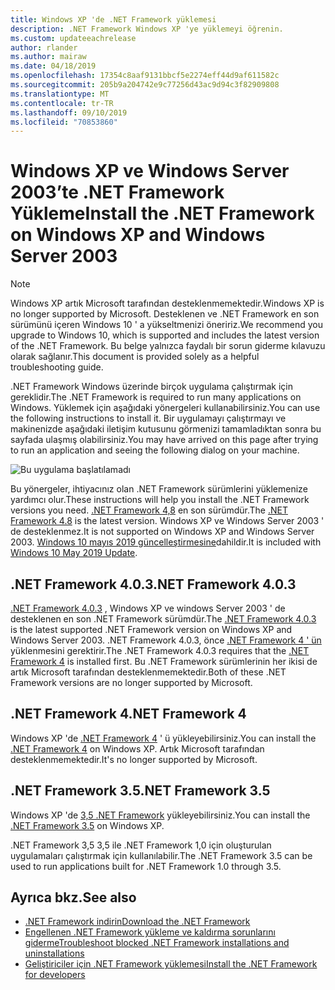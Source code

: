 ```yaml
---
title: Windows XP 'de .NET Framework yüklemesi
description: .NET Framework Windows XP 'ye yüklemeyi öğrenin.
ms.custom: updateeachrelease
author: rlander
ms.author: mairaw
ms.date: 04/18/2019
ms.openlocfilehash: 17354c8aaf9131bbcf5e2274eff44d9af611582c
ms.sourcegitcommit: 205b9a204742e9c77256d43ac9d94c3f82909808
ms.translationtype: MT
ms.contentlocale: tr-TR
ms.lasthandoff: 09/10/2019
ms.locfileid: "70853860"
---
```

# <a name="install-the-net-framework-on-windows-xp-and-windows-server-2003"></a><span data-ttu-id="64c48-103">Windows XP ve Windows Server 2003’te .NET Framework Yükleme</span><span class="sxs-lookup"><span data-stu-id="64c48-103">Install the .NET Framework on Windows XP and Windows Server 2003</span></span>

> [!NOTE]
> <span data-ttu-id="64c48-104">Windows XP artık Microsoft tarafından desteklenmemektedir.</span><span class="sxs-lookup"><span data-stu-id="64c48-104">Windows XP is no longer supported by Microsoft.</span></span> <span data-ttu-id="64c48-105">Desteklenen ve .NET Framework en son sürümünü içeren Windows 10 ' a yükseltmenizi öneririz.</span><span class="sxs-lookup"><span data-stu-id="64c48-105">We recommend you upgrade to Windows 10, which is supported and includes the latest version of the .NET Framework.</span></span> <span data-ttu-id="64c48-106">Bu belge yalnızca faydalı bir sorun giderme kılavuzu olarak sağlanır.</span><span class="sxs-lookup"><span data-stu-id="64c48-106">This document is provided solely as a helpful troubleshooting guide.</span></span>

<span data-ttu-id="64c48-107">.NET Framework Windows üzerinde birçok uygulama çalıştırmak için gereklidir.</span><span class="sxs-lookup"><span data-stu-id="64c48-107">The .NET Framework is required to run many applications on Windows.</span></span> <span data-ttu-id="64c48-108">Yüklemek için aşağıdaki yönergeleri kullanabilirsiniz.</span><span class="sxs-lookup"><span data-stu-id="64c48-108">You can use the following instructions to install it.</span></span> <span data-ttu-id="64c48-109">Bir uygulamayı çalıştırmayı ve makinenizde aşağıdaki iletişim kutusunu görmenizi tamamladıktan sonra bu sayfada ulaşmış olabilirsiniz.</span><span class="sxs-lookup"><span data-stu-id="64c48-109">You may have arrived on this page after trying to run an application and seeing the following dialog on your machine.</span></span>

![Bu uygulama başlatılamadı](./media/this-application-could-not-be-started.png)

<span data-ttu-id="64c48-111">Bu yönergeler, ihtiyacınız olan .NET Framework sürümlerini yüklemenize yardımcı olur.</span><span class="sxs-lookup"><span data-stu-id="64c48-111">These instructions will help you install the .NET Framework versions you need.</span></span> <span data-ttu-id="64c48-112">[.NET Framework 4,8](https://github.com/Microsoft/dotnet/tree/master/releases/net48) en son sürümdür.</span><span class="sxs-lookup"><span data-stu-id="64c48-112">The [.NET Framework 4.8](https://github.com/Microsoft/dotnet/tree/master/releases/net48) is the latest version.</span></span> <span data-ttu-id="64c48-113">Windows XP ve Windows Server 2003 ' de desteklenmez.</span><span class="sxs-lookup"><span data-stu-id="64c48-113">It is not supported on Windows XP and Windows Server 2003.</span></span> <span data-ttu-id="64c48-114">[Windows 10 mayıs 2019 güncelleştirmesine](https://support.microsoft.com/help/4028685/windows-10-get-the-update)dahildir.</span><span class="sxs-lookup"><span data-stu-id="64c48-114">It is included with [Windows 10 May 2019 Update](https://support.microsoft.com/help/4028685/windows-10-get-the-update).</span></span>

## <a name="net-framework-403"></a><span data-ttu-id="64c48-115">.NET Framework 4.0.3</span><span class="sxs-lookup"><span data-stu-id="64c48-115">.NET Framework 4.0.3</span></span>

<span data-ttu-id="64c48-116">[.NET Framework 4.0.3](https://go.microsoft.com/fwlink/?LinkID=213834) , Windows XP ve windows Server 2003 ' de desteklenen en son .NET Framework sürümdür.</span><span class="sxs-lookup"><span data-stu-id="64c48-116">The [.NET Framework 4.0.3](https://go.microsoft.com/fwlink/?LinkID=213834) is the latest supported .NET Framework version on Windows XP and Windows Server 2003.</span></span> <span data-ttu-id="64c48-117">.NET Framework 4.0.3, önce [.NET Framework 4 ' ün](https://go.microsoft.com/fwlink/?LinkID=213834) yüklenmesini gerektirir.</span><span class="sxs-lookup"><span data-stu-id="64c48-117">The .NET Framework 4.0.3 requires that the [.NET Framework 4](https://go.microsoft.com/fwlink/?LinkID=213834) is installed first.</span></span> <span data-ttu-id="64c48-118">Bu .NET Framework sürümlerinin her ikisi de artık Microsoft tarafından desteklenmemektedir.</span><span class="sxs-lookup"><span data-stu-id="64c48-118">Both of these .NET Framework versions are no longer supported by Microsoft.</span></span>

## <a name="net-framework-4"></a><span data-ttu-id="64c48-119">.NET Framework 4</span><span class="sxs-lookup"><span data-stu-id="64c48-119">.NET Framework 4</span></span>

<span data-ttu-id="64c48-120">Windows XP 'de [.NET Framework 4](https://go.microsoft.com/fwlink/?LinkID=213834&dotnetdocs) ' ü yükleyebilirsiniz.</span><span class="sxs-lookup"><span data-stu-id="64c48-120">You can install the [.NET Framework 4](https://go.microsoft.com/fwlink/?LinkID=213834&dotnetdocs) on Windows XP.</span></span> <span data-ttu-id="64c48-121">Artık Microsoft tarafından desteklenmemektedir.</span><span class="sxs-lookup"><span data-stu-id="64c48-121">It's no longer supported by Microsoft.</span></span>

## <a name="net-framework-35"></a><span data-ttu-id="64c48-122">.NET Framework 3.5</span><span class="sxs-lookup"><span data-stu-id="64c48-122">.NET Framework 3.5</span></span>

<span data-ttu-id="64c48-123">Windows XP 'de [3,5 .NET Framework](https://go.microsoft.com/fwlink/?LinkID=213834&dotnetdocs) yükleyebilirsiniz.</span><span class="sxs-lookup"><span data-stu-id="64c48-123">You can install the [.NET Framework 3.5](https://go.microsoft.com/fwlink/?LinkID=213834&dotnetdocs) on Windows XP.</span></span>

<span data-ttu-id="64c48-124">.NET Framework 3,5 3,5 ile .NET Framework 1,0 için oluşturulan uygulamaları çalıştırmak için kullanılabilir.</span><span class="sxs-lookup"><span data-stu-id="64c48-124">The .NET Framework 3.5 can be used to run applications built for .NET Framework 1.0 through 3.5.</span></span>

## <a name="see-also"></a><span data-ttu-id="64c48-125">Ayrıca bkz.</span><span class="sxs-lookup"><span data-stu-id="64c48-125">See also</span></span>

- [<span data-ttu-id="64c48-126">.NET Framework indirin</span><span class="sxs-lookup"><span data-stu-id="64c48-126">Download the .NET Framework</span></span>](https://dotnet.microsoft.com/download)
- [<span data-ttu-id="64c48-127">Engellenen .NET Framework yükleme ve kaldırma sorunlarını giderme</span><span class="sxs-lookup"><span data-stu-id="64c48-127">Troubleshoot blocked .NET Framework installations and uninstallations</span></span>](troubleshoot-blocked-installations-and-uninstallations.md)
- [<span data-ttu-id="64c48-128">Geliştiriciler için .NET Framework yüklemesi</span><span class="sxs-lookup"><span data-stu-id="64c48-128">Install the .NET Framework for developers</span></span>](guide-for-developers.md)
